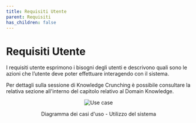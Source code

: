 ```yaml
---
title: Requisiti Utente
parent: Requisiti
has_children: false
---
```


# Requisiti Utente

I requisiti utente esprimono i bisogni degli utenti e descrivono quali sono le azioni che l’utente deve poter effettuare interagendo con il sistema.

Per dettagli sulla sessione di Knowledge Crunching è possibile consultare la relativa sezione all'interno del capitolo relativo al Domain Knowledge.

<div align="center">
<img src="https://images2.imgbox.com/00/ea/GOLMcx7m_o.png" alt="Use case">
<p align="center">Diagramma dei casi d'uso - Utilizzo del sistema</p>
</div>


